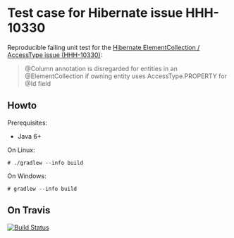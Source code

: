 # Test case for Hibernate issue HHH-10330 #

Reproducible failing unit test for the [Hibernate ElementCollection / AccessType issue (HHH-10330)][HHH-10330]:

> @Column annotation is disregarded for entities in an @ElementCollection if
> owning entity uses AccessType.PROPERTY for @Id field

## Howto ##

Prerequisites:
  - Java 6+

On Linux:

```
# ./gradlew --info build
```

On Windows:

```
# gradlew --info build
```

## On Travis ###

[![Build Status](https://travis-ci.org/bwaldvogel/hibernate-element-collection-access-type-issue.png?branch=master)](https://travis-ci.org/bwaldvogel/hibernate-element-collection-access-type-issue)

[HHH-10330]: https://hibernate.atlassian.net/browse/HHH-10330
